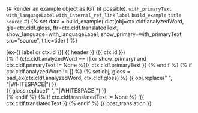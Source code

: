 {# 
  Render an example object as IGT (if possible). 
  `with_primaryText`
  `with_languageLabel`
  `with_internal_ref_link`
  `label`
  `build_example`
  `title`
  `source`
#}
{% set data = build_example(
    dict(obj=ctx.cldf.analyzedWord,
    gls=ctx.cldf.gloss,
    ftr=ctx.cldf.translatedText,
    show_language=with_languageLabel,
    show_primary=with_primaryText,
    src="source",
    title=title)
) %}

[ex-{{ label or ctx.id }}] {{ header }} ({{ ctx.id }})  
{% if (ctx.cldf.analyzedWord == [] or show_primary) and ctx.cldf.primaryText != None %}{{ ctx.cldf.primaryText }}
{% endif %}
{% if ctx.cldf.analyzedWord != [] %}
{% set obj, gloss = pad_ex(ctx.cldf.analyzedWord, ctx.cldf.gloss) %}
{{ obj.replace(" ", "|WHITESPACE|") }}  
{{ gloss.replace(" ", "|WHITESPACE|") }}  
{% endif %}
{% if ctx.cldf.translatedText != None %}
‘{{ ctx.cldf.translatedText }}’{% endif %} {{ post_translation }}


